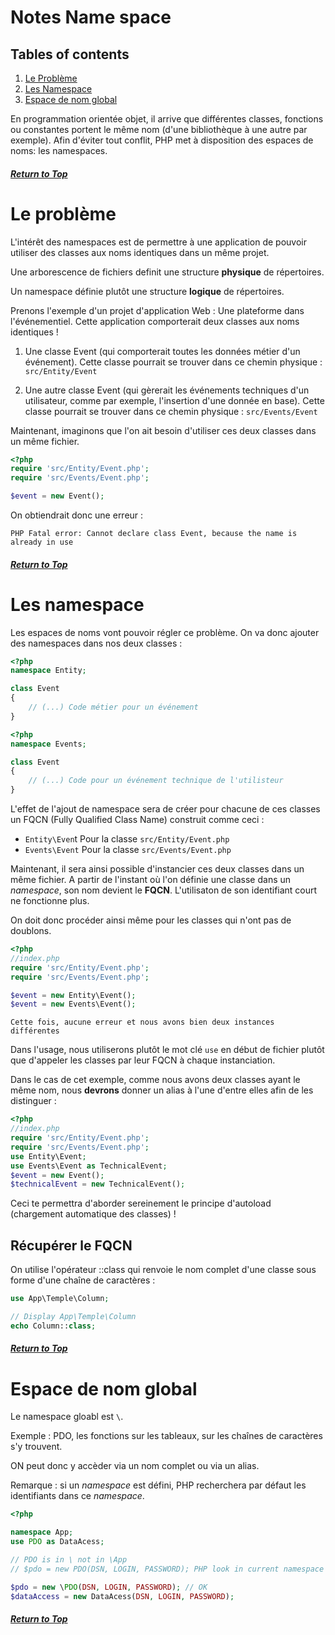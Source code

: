 # Notes Name space

## Tables of contents

1. [Le Problème](#le-problème)
2. [Les Namespace](#les-namespace)
3. [Espace de nom global](#espace-de-nom-global)


En programmation orientée objet, il arrive que différentes classes, fonctions ou constantes portent le même nom (d'une bibliothèque à une autre par exemple). Afin d'éviter tout conflit, PHP met à disposition des espaces de noms: les namespaces.


##### [Return to Top](#notes-name-space)
# **Le problème** 

L'intérêt des namespaces est de permettre à une application de pouvoir utiliser des classes aux noms identiques dans un même projet.

Une arborescence de fichiers definit une structure **physique** de répertoires.

Un namespace définie plutôt une structure **logique** de répertoires.


Prenons l'exemple d'un projet d'application Web : Une plateforme dans l'événementiel.
Cette application comporterait deux classes aux noms identiques !
1. Une classe Event (qui comporterait toutes les données métier d'un événement). Cette classe pourrait se trouver dans ce chemin physique : `src/Entity/Event`

2. Une autre classe Event (qui gèrerait les événements techniques d'un utilisateur, comme par exemple, l'insertion d'une donnée en base). Cette classe pourrait se trouver dans ce chemin physique : `src/Events/Event`

Maintenant, imaginons que l'on ait besoin d'utiliser ces deux classes dans un même fichier.

``` php
<?php
require 'src/Entity/Event.php';
require 'src/Events/Event.php';

$event = new Event();
```

On obtiendrait donc une erreur :

    PHP Fatal error: Cannot declare class Event, because the name is already in use


##### [Return to Top](#notes-name-space)
# **Les namespace**


Les espaces de noms vont pouvoir régler ce problème. On va donc ajouter des namespaces dans nos deux classes :

``` php
<?php
namespace Entity;

class Event
{
    // (...) Code métier pour un événement
}
```

``` php
<?php
namespace Events;

class Event
{
    // (...) Code pour un événement technique de l'utilisteur
}
```

L'effet de l'ajout de namespace sera de créer pour chacune de ces classes un FQCN (Fully Qualified Class Name) construit comme ceci :

* `Entity\Even`t Pour la classe `src/Entity/Event.php`
* `Events\Event` Pour la classe `src/Events/Event.php`

Maintenant, il sera ainsi possible d'instancier ces deux classes dans un même fichier.
A partir de l'instant où l'on définie une classe dans un *namespace*, son nom devient le **FQCN**. L'utilisaton de son identifiant court ne fonctionne plus.

On doit donc procéder ainsi même pour les classes qui n'ont pas de doublons.

``` php
<?php
//index.php
require 'src/Entity/Event.php';
require 'src/Events/Event.php';

$event = new Entity\Event();
$event = new Events\Event();
```

    Cette fois, aucune erreur et nous avons bien deux instances différentes

Dans l'usage, nous utiliserons plutôt le mot clé `use` en début de fichier plutôt que d'appeler les classes par leur FQCN à chaque instanciation.  

Dans le cas de cet exemple, comme nous avons deux classes ayant le même nom, nous **devrons** donner un alias à l'une d'entre elles afin de les distinguer :

``` php
<?php
//index.php
require 'src/Entity/Event.php';
require 'src/Events/Event.php';
use Entity\Event;
use Events\Event as TechnicalEvent;
$event = new Event();
$technicalEvent = new TechnicalEvent();
```

Ceci te permettra d'aborder sereinement le principe d'autoload (chargement automatique des classes) !

## Récupérer le FQCN

On utilise l'opérateur ::class qui renvoie le nom complet d'une classe sous forme d'une chaîne de caractères :
``` php
use App\Temple\Column;

// Display App\Temple\Column
echo Column::class;
```



##### [Return to Top](#notes-name-space)
# **Espace de nom global**

Le namespace gloabl est `\`.

Exemple : PDO, les fonctions sur les tableaux, sur les chaînes de caractères s'y trouvent.

ON peut donc y accèder via un nom complet ou via un alias.

Remarque : si un *namespace* est défini, PHP recherchera par défaut les identifiants dans ce *namespace*.

``` php
<?php

namespace App;
use PDO as DataAcess;

// PDO is in \ not in \App
// $pdo = new PDO(DSN, LOGIN, PASSWORD); PHP look in current namespace but no App\PDO => ERROR

$pdo = new \PDO(DSN, LOGIN, PASSWORD); // OK
$dataAccess = new DataAcess(DSN, LOGIN, PASSWORD);
```


##### [Return to Top](#notes-name-space)